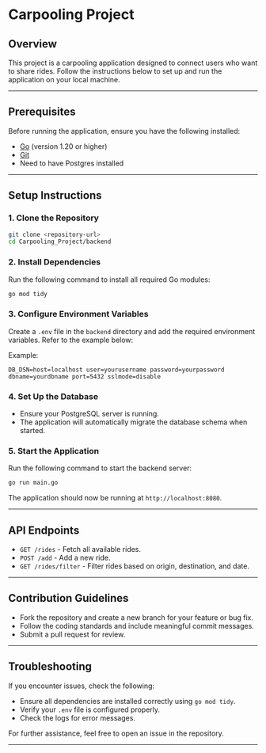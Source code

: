# Carpooling Project

## Overview
This project is a carpooling application designed to connect users who want to share rides. Follow the instructions below to set up and run the application on your local machine.

---

## Prerequisites
Before running the application, ensure you have the following installed:
- [Go](https://golang.org/) (version 1.20 or higher)
- [Git](https://git-scm.com/)
- Need to have Postgres installed

---

## Setup Instructions

### 1. Clone the Repository
```bash
git clone <repository-url>
cd Carpooling_Project/backend
```

### 2. Install Dependencies
Run the following command to install all required Go modules:
```bash
go mod tidy
```

### 3. Configure Environment Variables
Create a `.env` file in the `backend` directory and add the required environment variables. Refer to the example below:

Example:
```
DB_DSN=host=localhost user=yourusername password=yourpassword dbname=yourdbname port=5432 sslmode=disable
```

### 4. Set Up the Database
- Ensure your PostgreSQL server is running.
- The application will automatically migrate the database schema when started.

### 5. Start the Application
Run the following command to start the backend server:
```bash
go run main.go
```

The application should now be running at `http://localhost:8080`.

---

## API Endpoints
- `GET /rides` - Fetch all available rides.
- `POST /add` - Add a new ride.
- `GET /rides/filter` - Filter rides based on origin, destination, and date.

---

## Contribution Guidelines
- Fork the repository and create a new branch for your feature or bug fix.
- Follow the coding standards and include meaningful commit messages.
- Submit a pull request for review.

---

## Troubleshooting
If you encounter issues, check the following:
- Ensure all dependencies are installed correctly using `go mod tidy`.
- Verify your `.env` file is configured properly.
- Check the logs for error messages.

For further assistance, feel free to open an issue in the repository.

---


